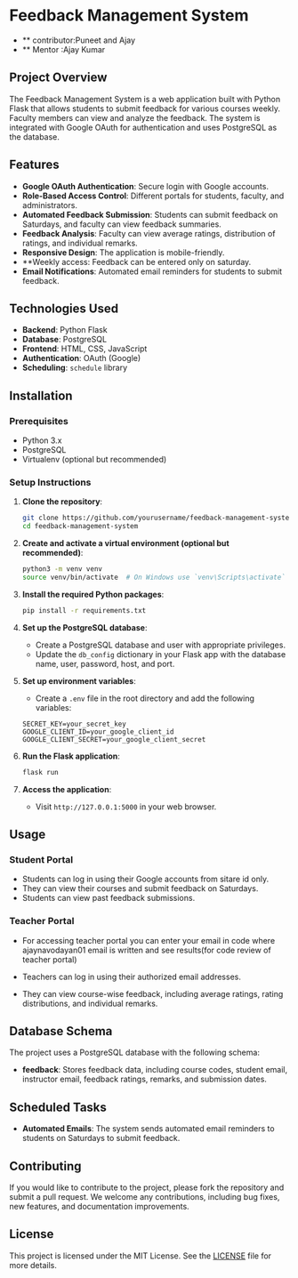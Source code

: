 # Feedback Management System
- ** contributor:Puneet and Ajay
- ** Mentor :Ajay Kumar

## Project Overview

The Feedback Management System is a web application built with Python Flask that allows students to submit feedback for various courses weekly. Faculty members can view and analyze the feedback. The system is integrated with Google OAuth for authentication and uses PostgreSQL as the database.

## Features

- **Google OAuth Authentication**: Secure login with Google accounts.
- **Role-Based Access Control**: Different portals for students, faculty, and administrators.
- **Automated Feedback Submission**: Students can submit feedback on Saturdays, and faculty can view feedback summaries.
- **Feedback Analysis**: Faculty can view average ratings, distribution of ratings, and individual remarks.
- **Responsive Design**: The application is mobile-friendly.
- **Weekly access: Feedback can be entered only on saturday.
- **Email Notifications**: Automated email reminders for students to submit feedback.

## Technologies Used

- **Backend**: Python Flask
- **Database**: PostgreSQL
- **Frontend**: HTML, CSS, JavaScript
- **Authentication**: OAuth (Google)
- **Scheduling**: `schedule` library
  

## Installation

### Prerequisites

- Python 3.x
- PostgreSQL
- Virtualenv (optional but recommended)

### Setup Instructions

1. **Clone the repository**:
    ```bash
    git clone https://github.com/yourusername/feedback-management-system.git
    cd feedback-management-system
    ```

2. **Create and activate a virtual environment (optional but recommended)**:
    ```bash
    python3 -m venv venv
    source venv/bin/activate  # On Windows use `venv\Scripts\activate`
    ```

3. **Install the required Python packages**:
    ```bash
    pip install -r requirements.txt
    ```

4. **Set up the PostgreSQL database**:
    - Create a PostgreSQL database and user with appropriate privileges.
    - Update the `db_config` dictionary in your Flask app with the database name, user, password, host, and port.

5. **Set up environment variables**:
    - Create a `.env` file in the root directory and add the following variables:
    ```env
    SECRET_KEY=your_secret_key
    GOOGLE_CLIENT_ID=your_google_client_id
    GOOGLE_CLIENT_SECRET=your_google_client_secret
    ```

6. **Run the Flask application**:
    ```bash
    flask run
    ```

7. **Access the application**:
    - Visit `http://127.0.0.1:5000` in your web browser.

## Usage

### Student Portal

- Students can log in using their Google accounts from sitare id only.
- They can view their courses and submit feedback on Saturdays.
- Students can view past feedback submissions.

### Teacher Portal

- For accessing teacher portal you can enter your email in code where ajaynavodayan01 email is written and see results(for code review of teacher portal)
- Teachers can log in using their authorized email addresses.

- They can view course-wise feedback, including average ratings, rating distributions, and individual remarks.
  

## Database Schema

The project uses a PostgreSQL database with the following schema:

- **feedback**: Stores feedback data, including course codes, student email, instructor email, feedback ratings, remarks, and submission dates.

## Scheduled Tasks

- **Automated Emails**: The system sends automated email reminders to students on Saturdays to submit feedback.



## Contributing

If you would like to contribute to the project, please fork the repository and submit a pull request. We welcome any contributions, including bug fixes, new features, and documentation improvements.

## License

This project is licensed under the MIT License. See the [LICENSE](LICENSE) file for more details.
